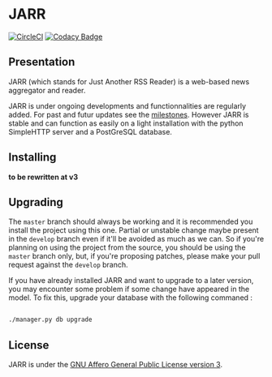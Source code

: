 # JARR

[![CircleCI](https://circleci.com/gh/circleci/circleci-docs.svg?style=svg)](https://circleci.com/gh/circleci/circleci-docs)
[![Codacy Badge](https://api.codacy.com/project/badge/Grade/8b81ef446c4849939796c4965f121ffe)](https://www.codacy.com/manual/francois_7/JARR?utm_source=github.com&amp;utm_medium=referral&amp;utm_content=jaesivsm/JARR&amp;utm_campaign=Badge_Grade)


## Presentation

JARR (which stands for Just Another RSS Reader) is a web-based news aggregator and reader.

JARR is under ongoing developments and functionnalities are regularly added.
For past and futur updates see the [milestones](https://github.com/jaesivsm/JARR/milestones).
However JARR is stable and can function as easily on a light installation with the python SimpleHTTP server and a PostGreSQL database.


## Installing

**to be rewritten at v3**

## Upgrading

The ``master`` branch should always be working and it is recommended you install the project using this one. Partial or unstable change maybe present in the ``develop`` branch even if it'll be avoided as much as we can.
So if you're planning on using the project from the source, you should be using the ``master`` branch only, but, if you're proposing patches, please make your pull request against the ``develop`` branch.

If you have already installed JARR and want to upgrade to a later version, you may encounter some problem if some change have appeared in the model. To fix this, upgrade your database with the following commaned :

```bash

./manager.py db upgrade
```

## License

JARR is under the [GNU Affero General Public License version 3](https://www.gnu.org/licenses/agpl-3.0.html).
